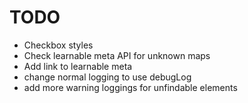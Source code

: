 # TODO

- Checkbox styles
- Check learnable meta API for unknown maps
- Add link to learnable meta
- change normal logging to use debugLog
- add more warning loggings for unfindable elements
